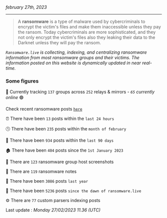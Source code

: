 _february 27th, 2023_

---

> A **ransomware** is a type of malware used by cybercriminals to encrypt the victim's files and make them inaccessible unless they pay the ransom. Today cybercriminals are more sophisticated, and they not only encrypt the victim's files also they leaking their data to the Darknet unless they will pay the ransom.


_`Ransomware.live` is collecting, indexing, and centralizing ransomware information from most ransomware groups and their victims. The information posted on this website is dynamically updated in near real-time._

### Some figures 

🔎 Currently tracking `137` groups across `252` relays & mirrors - _`65` currently online_ 🟢

Check recent ransomware posts [`here`](recentposts.md)


⏰ There have been `13` posts within the `last 24 hours`

🕓 There have been `235` posts within the `month of february`

📅 There have been `934` posts within the `last 90 days`

🏚 There have been `404` posts since the `1st January 2023`

📸 There are `123` ransomware group host screenshots

📝 There are `119` ransomware notes

🚀 There have been `3086` posts `last year`

🐣 There have been `5236` posts `since the dawn of ransomware.live`

⚙️ There are `77` custom parsers indexing posts



Last update : _Monday 27/02/2023 11.36 (UTC)_


